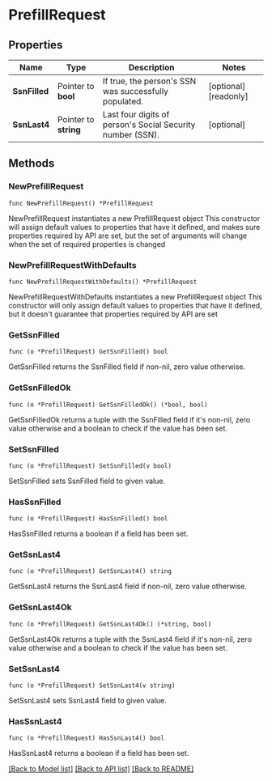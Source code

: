# PrefillRequest

## Properties

Name | Type | Description | Notes
------------ | ------------- | ------------- | -------------
**SsnFilled** | Pointer to **bool** | If true, the person&#39;s SSN was successfully populated. | [optional] [readonly] 
**SsnLast4** | Pointer to **string** | Last four digits of person&#39;s Social Security number (SSN). | [optional] 

## Methods

### NewPrefillRequest

`func NewPrefillRequest() *PrefillRequest`

NewPrefillRequest instantiates a new PrefillRequest object
This constructor will assign default values to properties that have it defined,
and makes sure properties required by API are set, but the set of arguments
will change when the set of required properties is changed

### NewPrefillRequestWithDefaults

`func NewPrefillRequestWithDefaults() *PrefillRequest`

NewPrefillRequestWithDefaults instantiates a new PrefillRequest object
This constructor will only assign default values to properties that have it defined,
but it doesn't guarantee that properties required by API are set

### GetSsnFilled

`func (o *PrefillRequest) GetSsnFilled() bool`

GetSsnFilled returns the SsnFilled field if non-nil, zero value otherwise.

### GetSsnFilledOk

`func (o *PrefillRequest) GetSsnFilledOk() (*bool, bool)`

GetSsnFilledOk returns a tuple with the SsnFilled field if it's non-nil, zero value otherwise
and a boolean to check if the value has been set.

### SetSsnFilled

`func (o *PrefillRequest) SetSsnFilled(v bool)`

SetSsnFilled sets SsnFilled field to given value.

### HasSsnFilled

`func (o *PrefillRequest) HasSsnFilled() bool`

HasSsnFilled returns a boolean if a field has been set.

### GetSsnLast4

`func (o *PrefillRequest) GetSsnLast4() string`

GetSsnLast4 returns the SsnLast4 field if non-nil, zero value otherwise.

### GetSsnLast4Ok

`func (o *PrefillRequest) GetSsnLast4Ok() (*string, bool)`

GetSsnLast4Ok returns a tuple with the SsnLast4 field if it's non-nil, zero value otherwise
and a boolean to check if the value has been set.

### SetSsnLast4

`func (o *PrefillRequest) SetSsnLast4(v string)`

SetSsnLast4 sets SsnLast4 field to given value.

### HasSsnLast4

`func (o *PrefillRequest) HasSsnLast4() bool`

HasSsnLast4 returns a boolean if a field has been set.


[[Back to Model list]](../../README.md#documentation-for-models) [[Back to API list]](../../README.md#documentation-for-api-endpoints) [[Back to README]](../../README.md)


